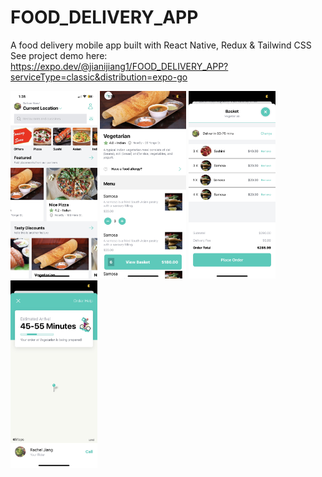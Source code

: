 # FOOD_DELIVERY_APP
A food delivery mobile app built with React Native, Redux &amp; Tailwind CSS <br/>
See project demo here: https://expo.dev/@jianijiang1/FOOD_DELIVERY_APP?serviceType=classic&distribution=expo-go <br/>

<div style="display: flex, justify-content: center">
  <img src="/assets/home.JPG" alt="Alt text" title="Optional title" style="height: 300px"> 
  <img src="/assets/restaurant.JPG" alt="Alt text" title="Optional title" style="height: 300px"> 
  <img src="/assets/basket.JPG" alt="Alt text" title="Optional title" style="height: 300px"> 
  <img src="/assets/delivery.JPG" alt="Alt text" title="Optional title" style="height: 300px"> 
</div>


